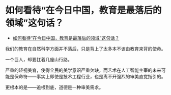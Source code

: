 # 如何看待“在今日中国，教育是最落后的领域”这句话？

- [如何看待“在今日中国，教育是最落后的领域”这句话？](https://www.zhihu.com/question/311315779/answer/611534251)


我们的教育在自然科学方面并不落后，只是背上了太多本不该由教育来背的使命。

一个巨人，却要扛着几座山行路。

严重的轻视美育，使得全民的美学意识严重欠缺，而艺术在人工智能主宰的未来可能是保命符——事实上即使是技术工程行业，也是离不开强烈的审美直觉指引的。

更根本的是——追根到底，道德是一种审美需求。
